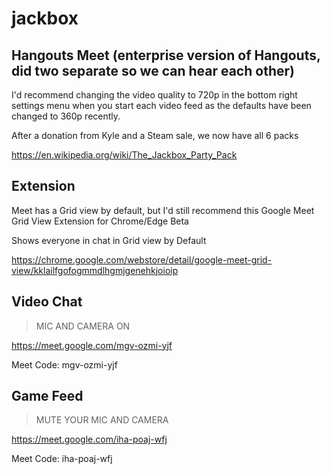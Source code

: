 # jackbox

## Hangouts Meet (enterprise version of Hangouts, did two separate so we can hear each other)

I'd recommend changing the video quality to 720p in the bottom right settings menu when you start each video feed as the defaults have been changed to 360p recently.

After a donation from Kyle and a Steam sale, we now have all 6 packs

<https://en.wikipedia.org/wiki/The_Jackbox_Party_Pack>


## Extension

Meet has a Grid view by default, but I'd still recommend this Google Meet Grid View Extension for Chrome/Edge Beta

Shows everyone in chat in Grid view by Default

<https://chrome.google.com/webstore/detail/google-meet-grid-view/kklailfgofogmmdlhgmjgenehkjoioip>

## Video Chat

> MIC AND CAMERA ON

<https://meet.google.com/mgv-ozmi-yjf>

Meet Code: mgv-ozmi-yjf

## Game Feed

> MUTE YOUR MIC AND CAMERA

<https://meet.google.com/iha-poaj-wfj>

Meet Code: iha-poaj-wfj


